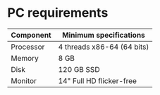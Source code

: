# PC requirements

| Component | Minimum specifications     |
| --------- | -------------------------- |
| Processor | 4 threads x86-64 (64 bits) |
| Memory    | 8 GB                       |
| Disk      | 120 GB SSD                 |
| Monitor   | 14" Full HD flicker-free   |
